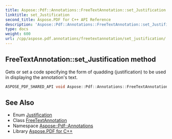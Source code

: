 ```yaml
---
title: Aspose::Pdf::Annotations::FreeTextAnnotation::set_Justification method
linktitle: set_Justification
second_title: Aspose.PDF for C++ API Reference
description: 'Aspose::Pdf::Annotations::FreeTextAnnotation::set_Justification method. Gets or set a code specifying the form of quadding (justification) to be used in displaying the annotation''s text in C++.'
type: docs
weight: 600
url: /cpp/aspose.pdf.annotations/freetextannotation/set_justification/
---
```

## FreeTextAnnotation::set_Justification method


Gets or set a code specifying the form of quadding (justification) to be used in displaying the annotation's text.

```cpp
ASPOSE_PDF_SHARED_API void Aspose::Pdf::Annotations::FreeTextAnnotation::set_Justification(Aspose::Pdf::Annotations::Justification value)
```

## See Also

* Enum [Justification](../../justification/)
* Class [FreeTextAnnotation](../)
* Namespace [Aspose::Pdf::Annotations](../../)
* Library [Aspose.PDF for C++](../../../)
